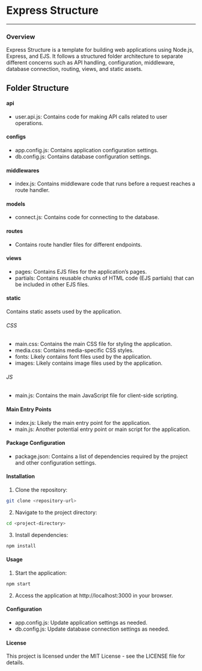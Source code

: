 # Express Structure
---
### Overview
Express Structure is a template for building web applications using Node.js, Express, and EJS. It follows a structured folder architecture to separate different concerns such as API handling, configuration, middleware, database connection, routing, views, and static assets.

## Folder Structure
#### api
* user.api.js: Contains code for making API calls related to user operations.

#### configs
* app.config.js: Contains application configuration settings.
* db.config.js: Contains database configuration settings.

#### middlewares
* index.js: Contains middleware code that runs before a request reaches a route handler.

#### models
* connect.js: Contains code for connecting to the database.

#### routes
* Contains route handler files for different endpoints.

#### views
* pages: Contains EJS files for the application’s pages.
* partials: Contains reusable chunks of HTML code (EJS partials) that can be included in other EJS files.

#### static
Contains static assets used by the application.

###### CSS
 * main.css: Contains the main CSS file for styling the application.
* media.css: Contains media-specific CSS styles.
* fonts: Likely contains font files used by the application.
* images: Likely contains image files used by the application.

###### JS
* main.js: Contains the main JavaScript file for client-side scripting.

#### Main Entry Points
* index.js: Likely the main entry point for the application.
* main.js: Another potential entry point or main script for the application.

#### Package Configuration
* package.json: Contains a list of dependencies required by the project and other configuration settings.

#### Installation
1. Clone the repository:
```sh
git clone <repository-url>
```
2. Navigate to the project directory:
```sh
cd <project-directory>
```
3. Install dependencies:
```sh
npm install
```
#### Usage
1. Start the application:
```sh
npm start
```
2. Access the application at http://localhost:3000 in your browser.

#### Configuration
* app.config.js: Update application settings as needed.
* db.config.js: Update database connection settings as needed.

#### License
This project is licensed under the MIT License - see the LICENSE file for details.


